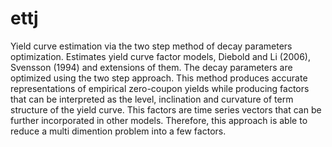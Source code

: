 # ettj
Yield curve estimation via the two step method of decay parameters optimization.
Estimates yield curve factor models, Diebold and Li (2006), Svensson (1994) and extensions of them. The decay parameters are optimized using the two step approach. This method produces accurate representations of empirical zero-coupon yields while producing factors that can be interpreted as the level, inclination and curvature of term structure of the yield curve. This factors are time series vectors that can be further incorporated in other models. Therefore, this approach is able to reduce a multi dimention problem into a few factors.
